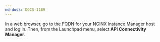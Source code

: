 ```yaml
---
nd-docs: DOCS-1189
---
```


In a web browser, go to the FQDN for your NGINX Instance Manager host and log in. Then, from the Launchpad menu, select **API Connectivity Manager**.
